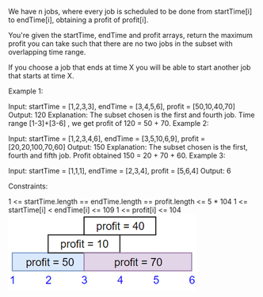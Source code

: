 We have n jobs, where every job is scheduled to be done from startTime[i] to endTime[i], obtaining a profit of profit[i].

You're given the startTime, endTime and profit arrays, return the maximum profit you can take such that there are no two jobs in the subset with overlapping time range.

If you choose a job that ends at time X you will be able to start another job that starts at time X.

 

Example 1:



Input: startTime = [1,2,3,3], endTime = [3,4,5,6], profit = [50,10,40,70]
Output: 120
Explanation: The subset chosen is the first and fourth job. 
Time range [1-3]+[3-6] , we get profit of 120 = 50 + 70.
Example 2:



Input: startTime = [1,2,3,4,6], endTime = [3,5,10,6,9], profit = [20,20,100,70,60]
Output: 150
Explanation: The subset chosen is the first, fourth and fifth job. 
Profit obtained 150 = 20 + 70 + 60.
Example 3:



Input: startTime = [1,1,1], endTime = [2,3,4], profit = [5,6,4]
Output: 6
 

Constraints:

1 <= startTime.length == endTime.length == profit.length <= 5 * 104
1 <= startTime[i] < endTime[i] <= 109
1 <= profit[i] <= 104![alt text](image.png)